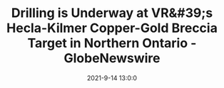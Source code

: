 ---
"title": "Drilling is Underway at VR&amp;#39;s Hecla-Kilmer Copper-Gold Breccia Target in Northern Ontario - GlobeNewswire"
"date": "2021-9-14 13:0:0"
"feed_name": "GOOGLENEWS"
"feed_website": "https://news.google.com/rss/search?q=oil%26gas%7Cdrilling%7Cmining%7Cconstruction%7Cindustrial&hl=en-US&gl=US&ceid=US:en"
"feed_rss": "https://news.google.com/rss/search?q=oil%26gas%7Cdrilling%7Cmining%7Cconstruction%7Cindustrial&hl=en-US&gl=US&ceid=US:en"
"link": "https://www.globenewswire.com/news-release/2021/09/14/2296752/0/en/Drilling-is-Underway-at-VR-s-Hecla-Kilmer-Copper-Gold-Breccia-Target-in-Northern-Ontario.html"
"file": "_posts/2021-1-1-088ce44cca5a5c6a6b3d50a5f8fec70b1bed0352.md"
"accident": "0"
"drilling": "0"
---